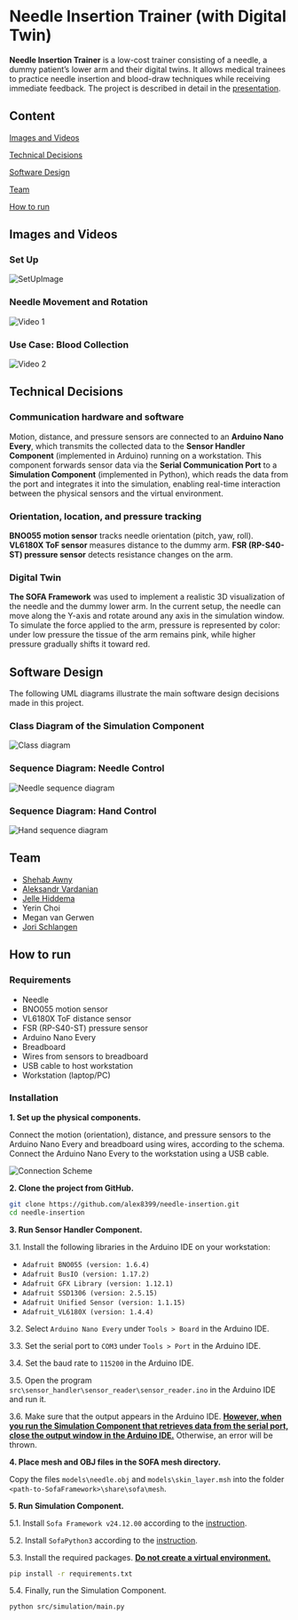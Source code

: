 # Needle Insertion Trainer (with Digital Twin)

**Needle Insertion Trainer** is a low-cost trainer consisting of a needle, a dummy patient’s lower arm and their digital twins. It allows medical trainees to practice needle insertion and blood-draw techniques while receiving immediate feedback. The project is described in detail in the [presentation](/presentation/presentation.pdf).


## Content
[Images and Videos](#images-and-videos)

[Technical Decisions](#technical-decisions)

[Software Design](#software-design)

[Team](#team)

[How to run](#how-to-run)


## Images and Videos

### Set Up
![SetUpImage](/presentation/images/image_01.png)

### Needle Movement and Rotation
<img src="/presentation/videos/video_01.gif" alt="Video 1">

### Use Case: Blood Collection
<img src="/presentation/videos/video_02.gif" alt="Video 2">

## Technical Decisions

### Communication hardware and software
Motion, distance, and pressure sensors are connected to an **Arduino Nano Every**, which transmits the collected data to the **Sensor Handler Component** (implemented in Arduino) running on a workstation. This component forwards sensor data via the **Serial Communication Port** to a **Simulation Component** (implemented in Python), which reads the data from the port and integrates it into the simulation, enabling real-time interaction between the physical sensors and the virtual environment.

### Orientation, location, and pressure tracking
**BNO055 motion sensor** tracks needle orientation (pitch, yaw, roll). **VL6180X ToF sensor** measures distance to the dummy arm. **FSR (RP-S40-ST) pressure sensor** detects resistance changes on the arm.

### Digital Twin

**The SOFA Framework** was used to implement a realistic 3D visualization of the needle and the dummy lower arm. In the current setup, the needle can move along the Y-axis and rotate around any axis in the simulation window. To simulate the force applied to the arm, pressure is represented by color: under low pressure the tissue of the arm remains pink, while higher pressure gradually shifts it toward red.


## Software Design

The following UML diagrams illustrate the main software design decisions made in this project.

### Class Diagram of the Simulation Component
![Class diagram](/docs/software/class_diagram.png)

### Sequence Diagram: Needle Control
![Needle sequence diagram](/docs/software/needle_sequence_diagram.png)

### Sequence Diagram: Hand Control
![Hand sequence diagram](/docs/software/hand_sequence_diagram.png)


## Team
* [Shehab Awny](https://github.com/ShekoTito)
* [Aleksandr Vardanian](https://github.com/alex8399)
* [Jelle Hiddema](https://github.com/JelleHiddemaTUE)
* Yerin Choi
* Megan van Gerwen
* [Jori Schlangen](https://github.com/Schlangen-Jori)


## How to run

### Requirements
* Needle
* BNO055 motion sensor
* VL6180X ToF distance sensor
* FSR (RP-S40-ST) pressure sensor
* Arduino Nano Every
* Breadboard
* Wires from sensors to breadboard
* USB cable to host workstation
* Workstation (laptop/PC)

### Installation 
**1. Set up the physical components.**

Connect the motion (orientation), distance, and pressure sensors to the Arduino Nano Every and breadboard using wires, according to the schema. Connect the Arduino Nano Every to the workstation using a USB cable.

![Connection Scheme](/docs/installation/connection_scheme.png)

**2. Clone the project from GitHub.**

```bash
git clone https://github.com/alex8399/needle-insertion.git
cd needle-insertion
```

**3. Run Sensor Handler Component.**

3.1. Install the following libraries in the Arduino IDE on your workstation:
* `Adafruit BNO055 (version: 1.6.4)`
* `Adafruit BusIO (version: 1.17.2)`
* `Adafruit GFX Library (version: 1.12.1)`
* `Adafruit SSD1306 (version: 2.5.15)`
* `Adafruit Unified Sensor (version: 1.1.15)`
* `Adafruit_VL6180X (version: 1.4.4)`

3.2. Select `Arduino Nano Every` under `Tools > Board` in the Arduino IDE.

3.3. Set the serial port to `COM3` under `Tools > Port` in the Arduino IDE.

3.4. Set the baud rate to `115200` in the Arduino IDE.

3.5. Open the program `src\sensor_handler\sensor_reader\sensor_reader.ino` in the Arduino IDE and run it.

3.6. Make sure that the output appears in the Arduino IDE. <u>**However, when you run the Simulation Component that retrieves data from the serial port, close the output window in the Arduino IDE.**</u> Otherwise, an error will be thrown.

**4. Place mesh and OBJ files in the SOFA mesh directory.**

Copy the files `models\needle.obj` and `models\skin_layer.msh` into the folder `<path-to-SofaFramework>\share\sofa\mesh`.

**5. Run Simulation Component.**

5.1. Install `Sofa Framework v24.12.00` according to the [instruction](https://www.sofa-framework.org/download/). 

5.2. Install `SofaPython3` according to the [instruction](https://sofapython3.readthedocs.io/en/latest/content/Installation.html).

5.3. Install the required packages. <u>**Do not create a virtual environment.**</u>

```bash
pip install -r requirements.txt
```

5.4. Finally, run the Simulation Component.

```bash
python src/simulation/main.py
```
